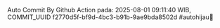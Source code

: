 Auto Commit By Github Action pada: 2025-08-01 09:11:40 WIB, COMMIT_UUID f2770d5f-bf9d-4bc3-b91b-9ae9bda8502d #autohijau🗿
